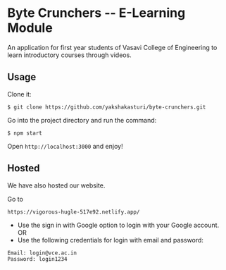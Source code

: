 # Byte Crunchers -- E-Learning Module
An application for first year students of Vasavi College of Engineering to learn introductory courses through videos.
## Usage

Clone it:

```
$ git clone https://github.com/yakshakasturi/byte-crunchers.git
```

Go into the project directory and run the command:

```
$ npm start
```

Open `http://localhost:3000` and enjoy!

## Hosted

We have also hosted our website.

Go to 
```
https://vigorous-hugle-517e92.netlify.app/
```
- Use the sign in with Google option to login with your Google account.
OR
- Use the following credentials for login with email and password:

```
Email: login@vce.ac.in
Password: login1234
```
